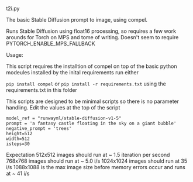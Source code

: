 t2i.py

The basic Stable Diffusion prompt to image, using compel.

Runs Stable Diffusion using float16 processing, so requires a few work arounds for Torch on MPS and tome of writing. 
Doesn't seem to require PYTORCH_ENABLE_MPS_FALLBACK


Usage:

This  script requires the installtion of compel on top of the basic python modeules installed by the inital requirements
run either 

```pip install compel```
or
```pip install -r requirements.txt```
using the requirements.txt in this folder

This scripts are designed to be minimal scripts so there is no parameter handling.
Edit the values at the top of the script

```
model_ref = "runwayml/stable-diffusion-v1-5"
prompt = 'a fantasy castle floating in the sky on a giant bubble'
negative_prompt = 'trees'
height=512
width=512
isteps=30
```


Expectation
512x512 images should run at ~ 1.5 iteration per second
768x768 images should run at ~ 5.0 i/s
1024x1024 images should run at  35 i/s
1088x1088 is the max image size before memory errors occur and runs at ~ 41 i/s

